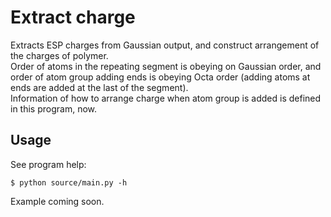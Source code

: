# Extract charge
Extracts ESP charges from Gaussian output, and construct arrangement of the charges of polymer.  
Order of atoms in the repeating segment is obeying on Gaussian order, and order of atom group adding ends is obeying Octa order (adding atoms at ends are added at the last of the segment).  
Information of how to arrange charge when atom group is added is defined in this program, now.  

## Usage
See program help:

    $ python source/main.py -h

Example coming soon.
